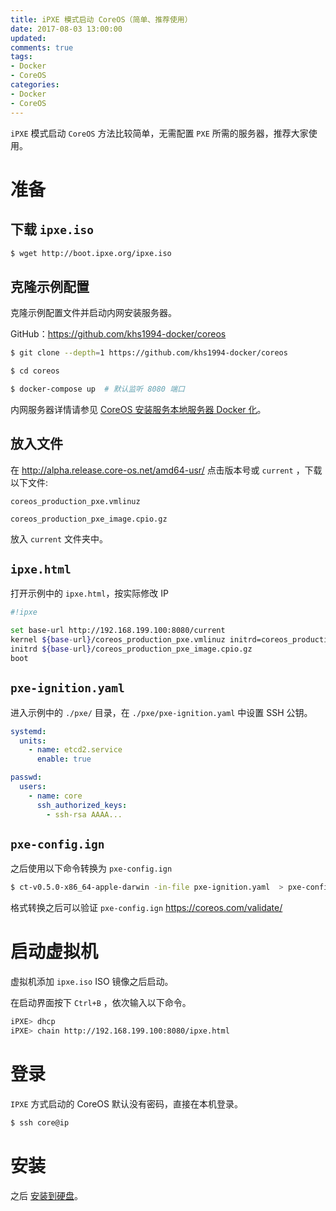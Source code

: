 ```yaml
---
title: iPXE 模式启动 CoreOS（简单、推荐使用）
date: 2017-08-03 13:00:00
updated:
comments: true
tags:
- Docker
- CoreOS
categories:
- Docker
- CoreOS
---
```


`iPXE` 模式启动 `CoreOS` 方法比较简单，无需配置 `PXE` 所需的服务器，推荐大家使用。

<!--more-->

# 准备

## 下载 `ipxe.iso`

```bash
$ wget http://boot.ipxe.org/ipxe.iso
```

## 克隆示例配置

克隆示例配置文件并启动内网安装服务器。

GitHub：https://github.com/khs1994-docker/coreos

```bash
$ git clone --depth=1 https://github.com/khs1994-docker/coreos

$ cd coreos

$ docker-compose up  # 默认监听 8080 端口
```

内网服务器详情请参见 [CoreOS 安装服务本地服务器 Docker 化](https://www.khs1994.com/docker/coreos/install-server.html)。

## 放入文件

在 http://alpha.release.core-os.net/amd64-usr/ 点击版本号或 `current` ，下载以下文件:

`coreos_production_pxe.vmlinuz`

`coreos_production_pxe_image.cpio.gz`

放入 `current` 文件夹中。

## `ipxe.html`

打开示例中的 `ipxe.html`，按实际修改 IP

```bash
#!ipxe

set base-url http://192.168.199.100:8080/current
kernel ${base-url}/coreos_production_pxe.vmlinuz initrd=coreos_production_pxe_image.cpio.gz coreos.first_boot=1 coreos.config.url=http://192.168.199.100:8080/pxe/pxe-config.ign console=tty0 console=ttyS0 coreos.autologin=tty1 coreos.autologin=ttyS0
initrd ${base-url}/coreos_production_pxe_image.cpio.gz
boot
```

## `pxe-ignition.yaml`

进入示例中的 `./pxe/` 目录，在 `./pxe/pxe-ignition.yaml` 中设置 SSH 公钥。

```yaml
systemd:
  units:
    - name: etcd2.service
      enable: true

passwd:
  users:
    - name: core
      ssh_authorized_keys:
        - ssh-rsa AAAA...
```

## `pxe-config.ign`

之后使用以下命令转换为 `pxe-config.ign`

```bash
$ ct-v0.5.0-x86_64-apple-darwin -in-file pxe-ignition.yaml  > pxe-config.ign
```

格式转换之后可以验证 `pxe-config.ign` https://coreos.com/validate/

# 启动虚拟机

虚拟机添加 `ipxe.iso` ISO 镜像之后启动。

在启动界面按下 `Ctrl+B` ，依次输入以下命令。

```bash
iPXE> dhcp
iPXE> chain http://192.168.199.100:8080/ipxe.html
```

# 登录

`IPXE` 方式启动的 CoreOS 默认没有密码，直接在本机登录。

```bash
$ ssh core@ip
```

# 安装

之后 [安装到硬盘](install-disk-new.html)。
